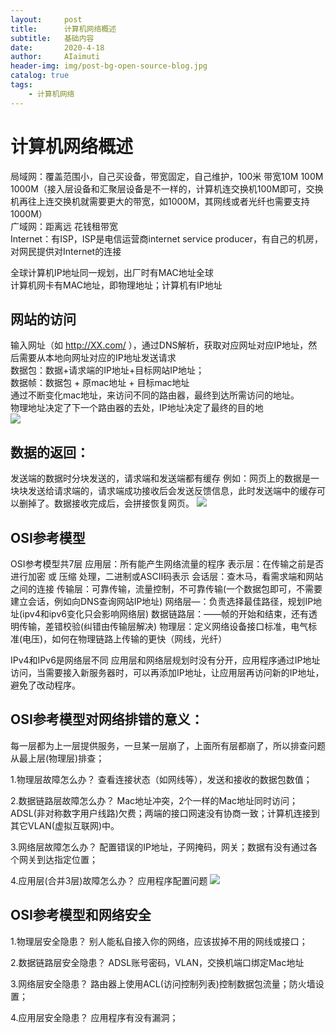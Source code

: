 ```yaml
---
layout:     post
title:      计算机网络概述
subtitle:   基础内容
date:       2020-4-18
author:     AIaimuti
header-img: img/post-bg-open-source-blog.jpg
catalog: true
tags:
    - 计算机网络
---
```


# 计算机网络概述

局域网：覆盖范围小，自己买设备，带宽固定，自己维护，100米 带宽10M 100M 1000M（接入层设备和汇聚层设备是不一样的，计算机连交换机100M即可，交换机再往上连交换机就需要更大的带宽，如1000M，其网线或者光纤也需要支持1000M）<br>
广域网：距离远 花钱租带宽<br>
Internet：有ISP，ISP是电信运营商internet service producer，有自己的机房，对网民提供对Internet的连接<br>

全球计算机IP地址同一规划，出厂时有MAC地址全球<br>
计算机网卡有MAC地址，即物理地址；计算机有IP地址

## 网站的访问
输入网址（如 http://XX.com/ ），通过DNS解析，获取对应网址对应IP地址，然后需要从本地向网址对应的IP地址发送请求<br>
数据包：数据+请求端的IP地址+目标网站IP地址；<br>
数据帧：数据包 + 原mac地址 + 目标mac地址<br>
通过不断变化mac地址，来访问不同的路由器，最终到达所需访问的地址。<br>
物理地址决定了下一个路由器的去处，IP地址决定了最终的目的地  
![](https://img-blog.csdnimg.cn/20200102005246159.png?x-oss-process=image/watermark,type_ZmFuZ3poZW5naGVpdGk,shadow_10,text_aHR0cHM6Ly9ibG9nLmNzZG4ubmV0L2l3YW5kZXJ1,size_16,color_FFFFFF,t_70)

## 数据的返回：
发送端的数据时分块发送的，请求端和发送端都有缓存
例如：网页上的数据是一块块发送给请求端的，请求端成功接收后会发送反馈信息，此时发送端中的缓存可以删掉了。数据接收完成后，会拼接恢复网页。
![](https://img-blog.csdnimg.cn/20200102005316692.png?x-oss-process=image/watermark,type_ZmFuZ3poZW5naGVpdGk,shadow_10,text_aHR0cHM6Ly9ibG9nLmNzZG4ubmV0L2l3YW5kZXJ1,size_16,color_FFFFFF,t_70)

## OSI参考模型
OSI参考模型共7层
应用层：所有能产生网络流量的程序
表示层：在传输之前是否进行加密 或 压缩 处理，二进制或ASCII码表示
会话层：查木马，看需求端和网站之间的连接
传输层：可靠传输，流量控制，不可靠传输(一个数据包即可，不需要建立会话，例如向DNS查询网站IP地址)
网络层—：负责选择最佳路径，规划IP地址(ipv4和ipv6变化只会影响网络层)
数据链路层：——帧的开始和结束，还有透明传输，差错校验(纠错由传输层解决)
物理层：定义网络设备接口标准，电气标准(电压)，如何在物理链路上传输的更快（网线，光纤）

IPv4和IPv6是网络层不同
应用层和网络层规划时没有分开，应用程序通过IP地址访问，当需要接入新服务器时，可以再添加IP地址，让应用层再访问新的IP地址，避免了改动程序。


## OSI参考模型对网络排错的意义：

每一层都为上一层提供服务，一旦某一层崩了，上面所有层都崩了，所以排查问题从最上层(物理层)排查；

1.物理层故障怎么办？
查看连接状态（如网线等），发送和接收的数据包数值；

2.数据链路层故障怎么办？
Mac地址冲突，2个一样的Mac地址同时访问；ADSL(非对称数字用户线路)欠费；两端的接口网速没有协商一致；计算机连接到其它VLAN(虚拟互联网)中。

3.网络层故障怎么办？
配置错误的IP地址，子网掩码，网关；数据有没有通过各个网关到达指定位置；

4.应用层(合并3层)故障怎么办？
应用程序配置问题
![](https://img-blog.csdnimg.cn/2020010200534545.png?x-oss-process=image/watermark,type_ZmFuZ3poZW5naGVpdGk,shadow_10,text_aHR0cHM6Ly9ibG9nLmNzZG4ubmV0L2l3YW5kZXJ1,size_16,color_FFFFFF,t_70)
## OSI参考模型和网络安全
1.物理层安全隐患？
别人能私自接入你的网络，应该拔掉不用的网线或接口；

2.数据链路层安全隐患？
ADSL账号密码，VLAN，交换机端口绑定Mac地址

3.网络层安全隐患？
路由器上使用ACL(访问控制列表)控制数据包流量；防火墙设置；

4.应用层安全隐患？
应用程序有没有漏洞；
